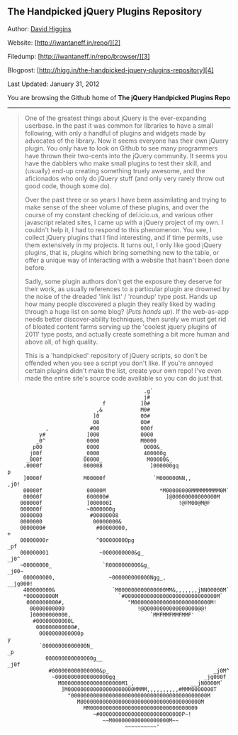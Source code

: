 ## The Handpicked jQuery Plugins Repository

Author: [David Higgins][1]

Website: [http://iwantaneff.in/repo/][2]

Filedump: [http://iwantaneff.in/repo/browser/][3]

Blogpost: [http://higg.in/the-handpicked-jquery-plugins-repository][4]

Last Updated: January 31, 2012

You are browsing the Github home of **The jQuery Handpicked Plugins Repo**


----------


  [1]: http://davidhiggins.me/
  [2]: http://iwantaneff.in/repo/
  [3]: http://iwantaneff.in/repo/browser/
  [4]: http://higg.in/the-handpicked-jquery-plugins-repository
  [5]: http://iwantaneff.in/repo/browser/

> One of the greatest things about
> jQuery is the ever-expanding userbase.
> In the past it was common for
> libraries to have a small following,
> with only a handful of plugins and
> widgets made by advocates of the
> library. Now it seems everyone has
> their own jQuery plugin. You only have
> to look on Github to see many
> programmers have thrown their
> two-cents into the jQuery community.
> It seems you have the dabblers who
> make small plugins to test their
> skill, and (usually) end-up creating
> something truely awesome, and the
> aficionados who only do jQuery stuff
> (and only very rarely throw out good
> code, though some do).
> 
> Over the past three or so years I have
> been assimilating and trying to make
> sense of the sheer volume of these
> plugins, and over the course of my
> constant checking of del.icio.us, and
> various other javascript related
> sites, I came up with a jQuery project
> of my own. I couldn't help it, I had
> to respond to this phenomenon. You
> see, I collect jQuery plugins that I
> find interesting, and if time permits,
> use them extensively in my projects.
> It turns out, I only like good jQuery
> plugins, that is, plugins which bring
> something new to the table, or offer a
> unique way of interacting with a
> website that hasn't been done before.
> 
> Sadly, some plugin authors don't get
> the exposure they deserve for their
> work, as usually references to a
> particular plugin are drowned by the
> noise of the dreaded 'link list' /
> 'roundup' type post. Hands up how many
> people discovered a plugin they really
> liked by wading through a huge list on
> some blog? (*Puts hands up*). If the
> web-as-app needs better
> discover-ability techniques, then
> surely we must get rid of bloated
> content farms serving up the 'coolest
> jquery plugins of 2011' type posts,
> and actually create something a bit
> more human and above all, of high
> quality.
> 
> This is a 'handpicked' repository of
> jQuery scripts, so don't be offended
> when you see a script you don't like.
> If you're annoyed certain plugins
> didn't make the list, create your own
> repo! I've even made the entire site's
> source code available so you can do
> just that.
                                                                                
                                                                                
                                                                                
                                               .g`                              
                                               j#                               
                                  f           ]0#                               
                                ,&            M0#                               
                               ]0             00#                               
                               00             00#                               
                ,             #00             000f                              
              y#             ]000             0000                              
             _0^             0000             M0000                             
            p00              0000              0000&_                           
           j00f             _0000              400000g                          
          _000f             00000_              M00000&_                        
         .0000f             000008               ]000000gq                p     
         ]0000f             M00000f               `M000000NN,,         ,j0!     
         00000f              00000M                 *M00000000MMMMMMMMM0M`      
         00000f              000000#                  ]@00000000000000M         
        000000f              ]000000I                     !@FM00@M@F            
        000000f              ~0000000g                                          
        0000000               #00000008                                         
        0000000                00000000&                                        
        0000000#                #00000000,                                   +  
        00000000r               ^000000000pg                               _pf  
        000000001                ~0000000000&g_                          _j0^   
        ~00000000_                `R0000000000&g_                      _j00~    
         000000000,                 ~000000000000Ngg_,             __jg000!     
         400000000&                  `M000000000000000MM&,,,,,,,jNN00000M`      
         *000000000M                   `#00000000000000000000000000000M`        
          0000000000#,                    "M000000000000000000000000M!          
           00000000000                       !@Q0000000000000000@@!             
           ]00000000000,                         `MMFMMFMMFMMF'                 
            #00000000000L                                                       
             000000000000#,                                                     
              0000000000000p                                               y    
              `00000000000000N_                                          _p     
                000000000000000g__                                     _j0f     
                 #000000000000000&p_                                 _j0M^      
                  ~00000000000000000gg_                           _jg000f       
                    M0000000000000000000M1_,                  __jN0000M`        
                     ]M000000000000000000000MMMM,,,,,,,,,,#MMM0000000T          
                       "0000000000000000000000000000000000000000000M            
                          M00000000000000000000000000000000000000M              
                            MM0000000000000000000000000000000009                
                               ~#00000000000000000000000000P~!                  
                                  ~~M000000000000000000M~~                      
                                         ~~~~~~~~~~'                            
                                                                                
                                                                                
                                                                                
                                                                                
